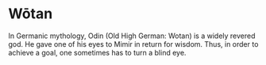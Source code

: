# Wōtan

In Germanic mythology, Odin (Old High German: Wotan) is a widely revered god. He gave one of his eyes to Mimir in return for wisdom. Thus, in order to achieve a goal, one sometimes has to turn a blind eye.
